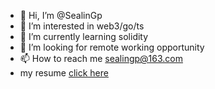 - 👋 Hi, I’m @SealinGp
- 👀 I’m interested in web3/go/ts
- 🌱 I’m currently learning solidity
- 💞️ I’m looking for remote working opportunity
- 📫 How to reach me sealingp@163.com
- my resume [click here](https://rxresu.me/r/hMS1qTa8)

<!---
SealinGp/SealinGp is a ✨ special ✨ repository because its `README.md` (this file) appears on your GitHub profile.
You can click the Preview link to take a look at your changes.
--->
